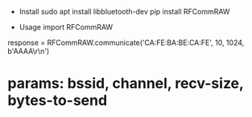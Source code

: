 * Install
sudo apt install libbluetooth-dev
pip install RFCommRAW


* Usage
import RFCommRAW

response = RFCommRAW.communicate('CA:FE:BA:BE:CA:FE', 10, 1024, b'AAAA\r\n')
# params:  bssid, channel, recv-size, bytes-to-send


